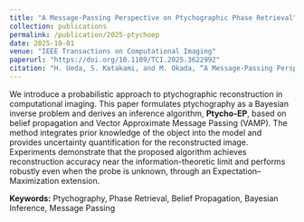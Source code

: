```yaml
---
title: "A Message-Passing Perspective on Ptychographic Phase Retrieval"
collection: publications
permalink: /publication/2025-ptychoep
date: 2025-10-01
venue: "IEEE Transactions on Computational Imaging"
paperurl: "https://doi.org/10.1109/TCI.2025.3622992"
citation: "H. Ueda, S. Katakami, and M. Okada, “A Message-Passing Perspective on Ptychographic Phase Retrieval,” *IEEE Transactions on Computational Imaging*, vol. 11, pp. 1–15, 2025. doi:10.1109/TCI.2025.3622992"
---
```

We introduce a probabilistic approach to ptychographic reconstruction in computational imaging.
This paper formulates ptychography as a Bayesian inverse problem and derives an inference algorithm, **Ptycho-EP**, based on belief propagation and Vector Approximate Message Passing (VAMP).
The method integrates prior knowledge of the object into the model and provides uncertainty quantification for the reconstructed image.
Experiments demonstrate that the proposed algorithm achieves reconstruction accuracy near the information-theoretic limit and performs robustly even when the probe is unknown, through an Expectation–Maximization extension.

**Keywords:** Ptychography, Phase Retrieval, Belief Propagation, Bayesian Inference, Message Passing
